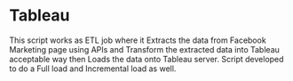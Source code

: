 # Tableau
This script works as ETL job where it Extracts the data from Facebook Marketing page using APIs and Transform the extracted data into Tableau acceptable way then Loads the data onto Tableau server.
Script developed to do a Full load and Incremental load as well.
